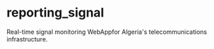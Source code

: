 # reporting_signal
Real-time signal monitoring WebAppfor Algeria's telecommunications infrastructure.
